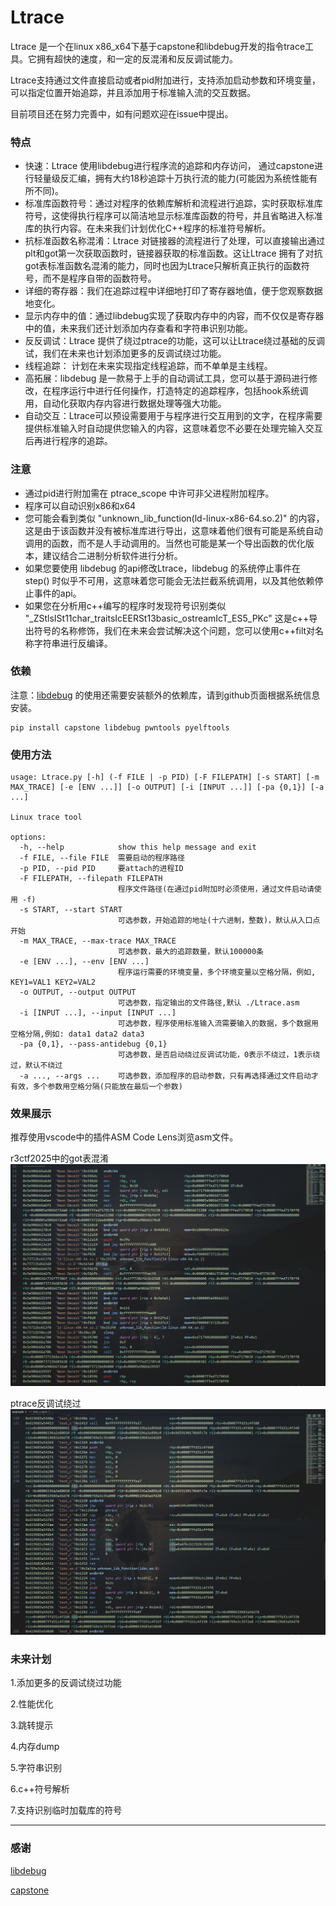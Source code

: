 # Ltrace
Ltrace 是一个在linux x86_x64下基于capstone和libdebug开发的指令trace工具。它拥有超快的速度，和一定的反混淆和反反调试能力。

Ltrace支持通过文件直接启动或者pid附加进行，支持添加启动参数和环境变量，可以指定位置开始追踪，并且添加用于标准输入流的交互数据。

目前项目还在努力完善中，如有问题欢迎在issue中提出。

### 特点

- 快速：Ltrace 使用libdebug进行程序流的追踪和内存访问， 通过capstone进行轻量级反汇编，拥有大约18秒追踪十万执行流的能力(可能因为系统性能有所不同)。
- 标准库函数符号：通过对程序的依赖库解析和流程进行追踪，实时获取标准库符号，这使得执行程序可以简洁地显示标准库函数的符号，并且省略进入标准库的执行内容。在未来我们计划优化C++程序的标准符号解析。
- 抗标准函数名称混淆：Ltrace 对链接器的流程进行了处理，可以直接输出通过plt和got第一次获取函数时，链接器获取的标准函数。这让Ltrace 拥有了对抗got表标准函数名混淆的能力，同时也因为Ltrace只解析真正执行的函数符号，而不是程序自带的函数符号。
- 详细的寄存器：我们在追踪过程中详细地打印了寄存器地值，便于您观察数据地变化。
- 显示内存中的值：通过libdebug实现了获取内存中的内容，而不仅仅是寄存器中的值，未来我们还计划添加内存查看和字符串识别功能。
- 反反调试：Ltrace 提供了绕过ptrace的功能，这可以让Ltrace绕过基础的反调试，我们在未来也计划添加更多的反调试绕过功能。
- 线程追踪： 计划在未来实现指定线程追踪，而不单单是主线程。
- 高拓展：libdebug 是一款易于上手的自动调试工具，您可以基于源码进行修改，在程序运行中进行任何操作，打造特定的追踪程序，包括hook系统调用，自动化获取内存内容进行数据处理等强大功能。
- 自动交互：Ltrace可以预设需要用于与程序进行交互用到的文字，在程序需要提供标准输入时自动提供您输入的内容，这意味着您不必要在处理完输入交互后再进行程序的追踪。

### 注意
- 通过pid进行附加需在 ptrace_scope 中许可非父进程附加程序。
- 程序可以自动识别x86和x64
- 您可能会看到类似 "unknown_lib_function(ld-linux-x86-64.so.2)" 的内容，这是由于该函数并没有被标准库进行导出，这意味着他们很有可能是系统自动调用的函数，而不是人手动调用的。当然也可能是某一个导出函数的优化版本，建议结合二进制分析软件进行分析。
- 如果您要使用 libdebug 的api修改Ltrace，libdebug 的系统停止事件在 step() 时似乎不可用，这意味着您可能会无法拦截系统调用，以及其他依赖停止事件的api。
- 如果您在分析用c++编写的程序时发现符号识别类似 "_ZStlsISt11char_traitsIcEERSt13basic_ostreamIcT_ES5_PKc" 这是c++导出符号的名称修饰，我们在未来会尝试解决这个问题，您可以使用c++filt对名称字符串进行反编译。


### 依赖

注意：[libdebug](https://github.com/libdebug/libdebug/tree/d88a893963d02482e00d4516bdaf4f25a8c14c4b)  的使用还需要安装额外的依赖库，请到github页面根据系统信息安装。

```
pip install capstone libdebug pwntools pyelftools 
```

### 使用方法

```
usage: Ltrace.py [-h] (-f FILE | -p PID) [-F FILEPATH] [-s START] [-m MAX_TRACE] [-e [ENV ...]] [-o OUTPUT] [-i [INPUT ...]] [-pa {0,1}] [-a ...]

Linux trace tool

options:
  -h, --help            show this help message and exit
  -f FILE, --file FILE  需要启动的程序路径
  -p PID, --pid PID     要attach的进程ID
  -F FILEPATH, --filepath FILEPATH
                        程序文件路径(在通过pid附加时必须使用，通过文件启动请使用 -f)
  -s START, --start START
                        可选参数，开始追踪的地址(十六进制，整数)，默认从入口点开始
  -m MAX_TRACE, --max-trace MAX_TRACE
                        可选参数，最大的追踪数量，默认100000条
  -e [ENV ...], --env [ENV ...]
                        程序运行需要的环境变量，多个环境变量以空格分隔，例如, KEY1=VAL1 KEY2=VAL2
  -o OUTPUT, --output OUTPUT
                        可选参数，指定输出的文件路径,默认 ./Ltrace.asm
  -i [INPUT ...], --input [INPUT ...]
                        可选参数，程序使用标准输入流需要输入的数据，多个数据用空格分隔,例如: data1 data2 data3
  -pa {0,1}, --pass-antidebug {0,1}
                        可选参数，是否启动绕过反调试功能，0表示不绕过，1表示绕过，默认不绕过
  -a ..., --args ...    可选参数，添加程序的启动参数，只有再选择通过文件启动才有效，多个参数用空格分隔(只能放在最后一个参数)
```

### 效果展示

推荐使用vscode中的插件ASM Code Lens浏览asm文件。

r3ctf2025中的got表混淆
![](./png/Snipaste_2025-07-23_22-08-02.png)

ptrace反调试绕过
![](./png/Snipaste_2025-07-24_20-39-31.png)

### 未来计划

1.添加更多的反调试绕过功能

2.性能优化

3.跳转提示

4.内存dump

5.字符串识别

6.c++符号解析

7.支持识别临时加载库的符号

---

### 感谢
[libdebug](https://github.com/libdebug/libdebug/tree/d88a893963d02482e00d4516bdaf4f25a8c14c4b)

[capstone](https://github.com/capstone-engine/capstone)